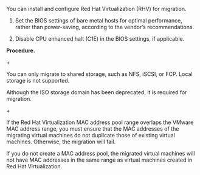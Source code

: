 You can install and configure Red Hat Virtualization (RHV) for
migration.

1.  Set the BIOS settings of bare metal hosts for optimal performance,
    rather than power-saving, according to the vendor’s recommendations.

2.  Disable CPU enhanced halt (C1E) in the BIOS settings, if applicable.

**Procedure.**

\+

<div class="note">

You can only migrate to shared storage, such as NFS, iSCSI, or FCP.
Local storage is not supported.

Although the ISO storage domain has been deprecated, it is required for
migration.

</div>

\+

<div class="important">

If the Red Hat Virtualization MAC address pool range overlaps the VMware
MAC address range, you must ensure that the MAC addresses of the
migrating virtual machines do not duplicate those of existing virtual
machines. Otherwise, the migration will fail.

If you do not create a MAC address pool, the migrated virtual machines
will not have MAC addresses in the same range as virtual machines
created in Red Hat Virtualization.

</div>

